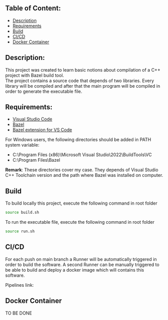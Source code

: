 ## Table of Content:
- [Description](#description)
- [Requirements](#requirements)
- [Build](#build)
- [CI/CD](#cicd)
- [Docker Container](#docker-container)

## Description:
This project was created to learn basic notions about compilation of a C++ project with Bazel build tool.</br>
The project contains a source code that depends of two libraries. Every library will be compiled and after that the main program will be compiled in order to generate the executable file.

## Requirements:
- [Visual Studio Code](https://code.visualstudio.com/download)
- [Bazel](https://bazel.build/install)
- [Bazel extension for VS Code](https://marketplace.visualstudio.com/items?itemName=BazelBuild.vscode-bazel)

For Windows users, the following directories should be added in PATH system variable:
- C:\Program Files (x86)\Microsoft Visual Studio\2022\BuildTools\VC
- C:\Program Files\Bazel

<b>Remark</b>: These directories cover my case. They depends of Visual Studio C++ Toolchain version and the path where Bazel was installed on computer.

## Build
To build locally this project, execute the following command in root folder
```bash
source build.sh
```
To run the executable file, execute the following command in root folder
```bash
source run.sh
```
## CI/CD
For each push on main branch a Runner will be automatically triggered in order to build the software.
A second Runner can be manually triggered to be able to build and deploy a docker image which will contains this software.

Pipelines link: 

## Docker Container
TO BE DONE